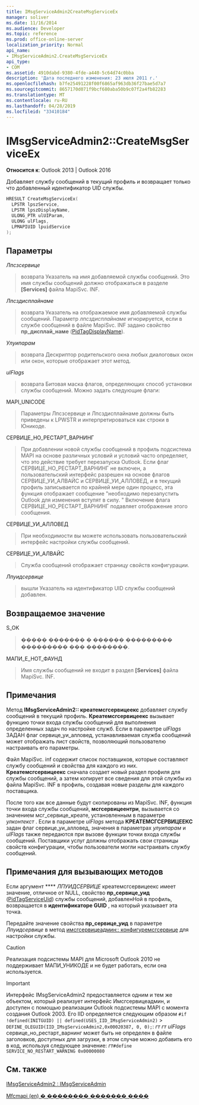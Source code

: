 ```yaml
---
title: IMsgServiceAdmin2CreateMsgServiceEx
manager: soliver
ms.date: 11/16/2014
ms.audience: Developer
ms.topic: reference
ms.prod: office-online-server
localization_priority: Normal
api_name:
- IMsgServiceAdmin2.CreateMsgServiceEx
api_type:
- COM
ms.assetid: 4910dabd-9380-4fde-a440-5c64d74c0bba
description: 'Дата последнего изменения: 23 июля 2011 г.'
ms.openlocfilehash: b7fe25491228f00f6865af963db36f27bae5d7a7
ms.sourcegitcommit: 8657170d071f9bcf680aba50b9c07f2a4fb82283
ms.translationtype: MT
ms.contentlocale: ru-RU
ms.lasthandoff: 04/28/2019
ms.locfileid: "33410184"
---
```

# <a name="imsgserviceadmin2createmsgserviceex"></a>IMsgServiceAdmin2::CreateMsgServiceEx

  
  
**Относится к**: Outlook 2013 | Outlook 2016 
  
Добавляет службу сообщений в текущий профиль и возвращает только что добавленный идентификатор UID службы.
  
```cpp
HRESULT CreateMsgServiceEx(
  LPSTR lpszService,
  LPSTR lpszDisplayName,
  ULONG_PTR ulUIParam,
  ULONG ulFlags,    
  LPMAPIUID lpuidService
);
```

## <a name="parameters"></a>Параметры

 _Лпсзсервице_
  
> возврата Указатель на имя добавляемой службы сообщений. Это имя службы сообщений должно отображаться в разделе **[Services]** файла MapiSvc. INF. 
    
 _Лпсздисплайнаме_
  
> возврата Указатель на отображаемое имя добавляемой службы сообщений. Параметр _лпсздисплайнаме_ игнорируется, если в службе сообщений в файле MapiSvc. INF задано свойство **пр_дисплай_наме** ([PidTagDisplayName](pidtagdisplayname-canonical-property.md)).
    
 _Улуипарам_
  
> возврата Дескриптор родительского окна любых диалоговых окон или окон, которые отображает этот метод.
    
 _ulFlags_
  
> возврата Битовая маска флагов, определяющих способ установки службы сообщений. Можно задать следующие флаги:
    
MAPI_UNICODE
  
> Параметры Лпсзсервице и Лпсздисплайнаме должны быть приведены к LPWSTR и интерпретироваться как строки в Юникоде.
    
СЕРВИЦЕ_НО_РЕСТАРТ_ВАРНИНГ
  
> При добавлении новой службы сообщений в профиль подсистема MAPI на основе различных условий и условий часто определяет, что это действие требует перезапуска Outlook. Если флаг СЕРВИЦЕ_НО_РЕСТАРТ_ВАРНИНГ не включен, а пользовательский интерфейс разрешен на основе флагов СЕРВИЦЕ_УИ_АЛВАЙС и СЕРВИЦЕ_УИ_АЛЛОВЕД, и в текущий профиль записывается по крайней мере один процесс, эта функция отображает сообщение "необходимо перезапустить Outlook для изменения вступят в силу. " Включение флага СЕРВИЦЕ_НО_РЕСТАРТ_ВАРНИНГ подавляет отображение этого сообщения.
    
СЕРВИЦЕ_УИ_АЛЛОВЕД
  
> При необходимости вы можете использовать пользовательский интерфейс настройки службы сообщений.
    
СЕРВИЦЕ_УИ_АЛВАЙС
  
> Служба сообщений отображает страницу свойств конфигурации.
    
 _Лпуидсервице_
  
> вышли Указатель на идентификатор UID службы сообщений добавлен.
    
## <a name="return-value"></a>Возвращаемое значение

S_OK
  
> ����� ������� � ������ ��������� ��������� ��� ��������.
    
МАПИ_Е_НОТ_ФАУНД
  
> Имя службы сообщений не входит в раздел **[Services]** файла MapiSvc. INF. 
    
## <a name="remarks"></a>Примечания

Метод **IMsgServiceAdmin2:: креатемсгсервицеекс** добавляет службу сообщений в текущий профиль. **Креатемсгсервицеекс** вызывает функцию точки входа службы сообщений для выполнения определенных задач по настройке служб. Если в параметре _ulFlags_ ЗАДАН флаг сервице_уи_алловед, устанавливаемая служба сообщений может отображать лист свойств, позволяющий пользователю настраивать его параметры. 
  
Файл MapiSvc. inf содержит список поставщиков, которые составляют службу сообщений и свойства для каждого из них. **Креатемсгсервицеекс** сначала создает новый раздел профиля для службы сообщений, а затем копирует все сведения для этой службы из файла MapiSvc. INF в профиль, создавая новые разделы для каждого поставщика. 
  
После того как все данные будут скопированы из MapiSvc. INF, функция точки входа службы сообщений, **мсгсервицеентри**, вызывается со значением мсг_сервице_креате, установленным в параметре _улконтекст_ . Если в параметре _ulFlags_ метода **КРЕАТЕМСГСЕРВИЦЕЕКС** задан флаг сервице_уи_алловед, значения в параметрах _улуипарам_ и _ulFlags_ также передаются при вызове функции точки входа службы сообщений. Поставщики услуг должны отображать свои страницы свойств конфигурации, чтобы пользователи могли настраивать службу сообщений. 
  
## <a name="notes-to-callers"></a>Примечания для вызывающих методов

Если аргумент **** _ЛПУИДСЕРВИЦЕ_ креатемсгсервицеекс имеет значение, отличное от NULL, свойство **пр_сервице_уид** ([PidTagServiceUid](pidtagserviceuid-canonical-property.md)) службы сообщений, добавленНой в профиль, возвращается в **идентификаторе GUID** , на который указывает эта точка. 
  
Передайте значение свойства **пр_сервице_уид** в параметре _Лпуидсервице_ в метод [имсгсервицеадмин:: конфигуремсгсервице](imsgserviceadmin-configuremsgservice.md) для настройки службы. 
  
> [!CAUTION]
> Реализация подсистемы MAPI для Microsoft Outlook 2010 не поддерживает МАПИ_УНИКОДЕ и не будет работать, если она используется. 
  
> [!IMPORTANT]
> Интерфейс IMsgServiceAdmin2 предоставляется одним и тем же объектом, который реализует интерфейс Имсгсервицеадмин, и доступен с помощью реализации Outlook подсистемы MAPI с момента создания Outlook 2003. Его IID определяется следующим образом `#if !defined(INITGUID) || defined(USES_IID_IMsgServiceAdmin2)` >   `DEFINE_OLEGUID(IID_IMsgServiceAdmin2,0x00020387, 0, 0);`: _гт_ _гт_ _ulFlags_ сервице_но_рестарт_варнинг может быть не определен в файле заголовков, доступных для загрузки, в этом случае можно добавить его в код, используя следующее значение: _гт_`#define SERVICE_NO_RESTART_WARNING 0x00000080`
  
## <a name="see-also"></a>См. также



[IMsgServiceAdmin2 : IMsgServiceAdmin](imsgserviceadmin2imsgserviceadmin.md)


[Mfcmapi (en) � �������� ������� ����](mfcmapi-as-a-code-sample.md)

